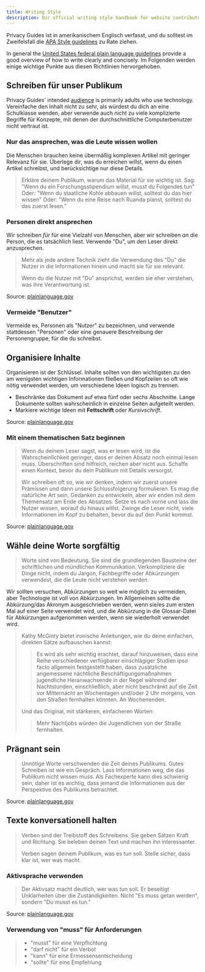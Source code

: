 ```yaml
---
title: Writing Style
description: Our official writing style handbook for website contributors.
---
```


Privacy Guides ist in amerikanischem Englisch verfasst, und du solltest im Zweifelsfall die [APA Style guidelines](https://apastyle.apa.org/style-grammar-guidelines/grammar) zu Rate ziehen.

In general the [United States federal plain language guidelines](https://plainlanguage.gov/guidelines) provide a good overview of how to write clearly and concisely. Im Folgenden werden einige wichtige Punkte aus diesen Richtlinien hervorgehoben.

## Schreiben für unser Publikum

Privacy Guides' intended [audience](https://plainlanguage.gov/guidelines/audience) is primarily adults who use technology. Vereinfache den Inhalt nicht zu sehr, als würdest du dich an eine Schulklasse wenden, aber verwende auch nicht zu viele komplizierte Begriffe für Konzepte, mit denen der durchschnittliche Computerbenutzer nicht vertraut ist.

### Nur das ansprechen, was die Leute wissen wollen

Die Menschen brauchen keine übermäßig komplexen Artikel mit geringer Relevanz für sie. Überlege dir, was du erreichen willst, wenn du einen Artikel schreibst, und berücksichtige nur diese Details.

> Erkläre deinem Publikum, warum das Material für sie wichtig ist. Sag: "Wenn du ein Forschungsstipendium willst, musst du Folgendes tun" Oder: "Wenn du staatliche Kohle abbauen willst, solltest du das hier wissen" Oder: "Wenn du eine Reise nach Ruanda planst, solltest du das zuerst lesen."

### Personen direkt ansprechen

Wir schreiben *für* für eine Vielzahl von Menschen, aber wir schreiben *an* die Person, die es tatsächlich liest. Verwende "Du", um den Leser direkt anzusprechen.

> Mehr als jede andere Technik zieht die Verwendung des "Du" die Nutzer in die Informationen hinein und macht sie für sie relevant.
> 
> Wenn du die Nutzer mit "Du" ansprichst, werden sie eher verstehen, was ihre Verantwortung ist.

Source: [plainlanguage.gov](https://plainlanguage.gov/guidelines/audience/address-the-user)

### Vermeide "Benutzer"

Vermeide es, Personen als "Nutzer" zu bezeichnen, und verwende stattdessen "Personen" oder eine genauere Beschreibung der Personengruppe, für die du schreibst.

## Organisiere Inhalte

Organisieren ist der Schlüssel. Inhalte sollten von den wichtigsten zu den am wenigsten wichtigen Informationen fließen und Kopfzeilen so oft wie nötig verwendet werden, um verschiedene Ideen logisch zu trennen.

- Beschränke das Dokument auf etwa fünf oder sechs Abschnitte. Lange Dokumente sollten wahrscheinlich in einzelne Seiten aufgeteilt werden.
- Markiere wichtige Ideen mit **Fettschrift** oder *Kursivschrift*.

Source: [plainlanguage.gov](https://plainlanguage.gov/guidelines/design)

### Mit einem thematischen Satz beginnen

> Wenn du deinem Leser sagst, was er lesen wird, ist die Wahrscheinlichkeit geringer, dass er deinen Absatz noch einmal lesen muss. Überschriften sind hilfreich, reichen aber nicht aus. Schaffe einen Kontext, bevor du dein Publikum mit Details versorgst.
> 
> Wir schreiben oft so, wie wir denken, indem wir zuerst unsere Prämissen und dann unsere Schlussfolgerung formulieren. Es mag die natürliche Art sein, Gedanken zu entwickeln, aber wir enden mit dem Themensatz am Ende des Absatzes. Setze es nach vorne und lass die Nutzer wissen, worauf du hinaus willst. Zwinge die Leser nicht, viele Informationen im Kopf zu behalten, bevor du auf den Punkt kommst.

Source: [plainlanguage.gov](https://plainlanguage.gov/guidelines/organize/have-a-topic-sentence)

## Wähle deine Worte sorgfältig

> Worte sind von Bedeutung. Sie sind die grundlegenden Bausteine der schriftlichen und mündlichen Kommunikation. Verkompliziere die Dinge nicht, indem du Jargon, Fachbegriffe oder Abkürzungen verwendest, die die Leute nicht verstehen werden.

Wir sollten versuchen, Abkürzungen so weit wie möglich zu vermeiden, aber Technologie ist voll von Abkürzungen. Im Allgemeinen sollte die Abkürzung/das Akronym ausgeschrieben werden, wenn sie/es zum ersten Mal auf einer Seite verwendet wird, und die Abkürzung in die Glossar-Datei für Abkürzungen aufgenommen werden, wenn sie wiederholt verwendet wird.

> Kathy McGinty bietet ironische Anleitungen, wie du deine einfachen, direkten Sätze aufbauschen kannst:
> 
> > Es wird als sehr wichtig erachtet, darauf hinzuweisen, dass eine Reihe verschiedener verfügbarer einschlägiger Studien ipso facto allgemein festgestellt haben, dass zusätzliche angemessene nächtliche Beschäftigungsmaßnahmen jugendliche Heranwachsende in der Regel während der Nachtstunden, einschließlich, aber nicht beschränkt auf die Zeit vor Mitternacht an Wochentagen und/oder 2 Uhr morgens, von den Straßen fernhalten könnten. An Wochenenden.
> 
> Und das Original, mit stärkeren, einfacheren Worten:
> 
> > Mehr Nachtjobs würden die Jugendlichen von der Straße fernhalten.

## Prägnant sein

> Unnötige Worte verschwenden die Zeit deines Publikums. Gutes Schreiben ist wie ein Gespräch. Lass Informationen weg, die das Publikum nicht wissen muss. Als Fachexperte kann dies schwierig sein, daher ist es wichtig, dass jemand die Informationen aus der Perspektive des Publikums betrachtet.

Source: [plainlanguage.gov](https://plainlanguage.gov/guidelines/concise)

## Texte konversationell halten

> Verben sind der Treibstoff des Schreibens. Sie geben Sätzen Kraft und Richtung. Sie beleben deinen Text und machen ihn interessanter.
> 
> Verben sagen deinem Publikum, was es tun soll. Stelle sicher, dass klar ist, wer was macht.

### Aktivsprache verwenden

> Der Aktivsatz macht deutlich, wer was tun soll. Er beseitigt Unklarheiten über die Zuständigkeiten. Nicht "Es muss getan werden", sondern "Du musst es tun."

Source: [plainlanguage.gov](https://plainlanguage.gov/guidelines/conversational/use-active-voice)

### Verwendung von "muss" für Anforderungen

> - "musst" für eine Verpflichtung
> - "darf nicht" für ein Verbot
> - "kann" für eine Ermessensentscheidung
> - "sollte" für eine Empfehlung
